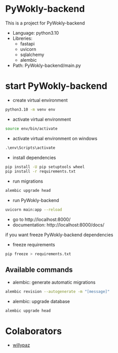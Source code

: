 # PyWokly-backend

This is a project for PyWokly-backend

- Language: python3.10
- Libreries:
  - fastapi
  - uvicorn
  - sqlalchemy
  - alembic
- Path: PyWokly-backend/main.py

# start PyWokly-backend

- create virtual environment

```bash
python3.10 -m venv env
```

- activate virtual environment

```bash
source env/bin/activate
```

- activate virtual environment on windows

```cmd
.\env\Scripts\activate
```

- install dependencies

```bash
pip install -U pip setuptools wheel
pip install -r requirements.txt
```

- run migrations

```bash
alembic upgrade head
```

- run PyWokly-backend

```bash
uvicorn main:app --reload
```

- go to http://localhost:8000/
- documentation: http://localhost:8000/docs/

if you want freeze PyWokly-backend dependencies

- freeze requirements

```bash
pip freeze > requirements.txt
```

## Available commands

- alembic: generate automatic migrations

```bash
alembic revision --autogenerate -m "[message]"
```

- alembic: upgrade database

```bash
alembic upgrade head
```

# Colaborators

- [willypaz](https:/github.com/samuelpaz95)
